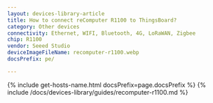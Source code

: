 ```yaml
---
layout: devices-library-article
title: How to connect reComputer R1100 to ThingsBoard?
category: Other devices
connectivity: Ethernet, WIFI, Bluetooth, 4G, LoRaWAN, Zigbee
chip: R1100
vendor: Seeed Studio
deviceImageFileName: recomputer-r1100.webp
docsPrefix: pe/

---
```





{% include get-hosts-name.html docsPrefix=page.docsPrefix %}
{% include /docs/devices-library/guides/recomputer-r1100.md %}